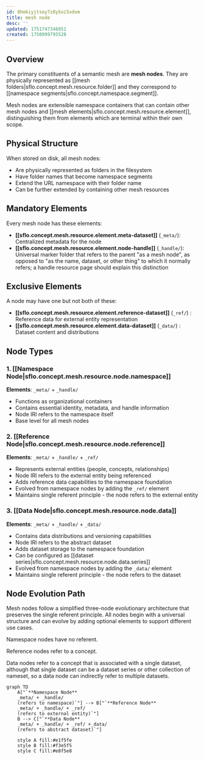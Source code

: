 ```yaml
---
id: 8hmkiyjtsey7z8y5oi5xdxm
title: mesh node
desc: ''
updated: 1751747346951
created: 1750999795528
---
```


## Overview

The primary constituents of a semantic mesh are **mesh nodes**. They are physically represented as [[mesh folders|sflo.concept.mesh.resource.folder]] and they correspond to [[namespace segments|sflo.concept.namespace.segment]].

Mesh nodes are extensible namespace containers that can contain other mesh nodes and [[mesh elements|sflo.concept.mesh.resource.element]], distinguishing them from elements which are terminal within their own scope.

## Physical Structure

When stored on disk, all mesh nodes:
- Are physically represented as folders in the filesystem
- Have folder names that become namespace segments
- Extend the URL namespace with their folder name
- Can be further extended by containing other mesh resources

## Mandatory Elements

Every mesh node has these elements:

- **[[sflo.concept.mesh.resource.element.meta-dataset]]** (`_meta/`): Centralized metadata for the node
- **[[sflo.concept.mesh.resource.element.node-handle]]** (`_handle/`): Universal marker folder that refers to the parent "as a mesh node", as opposed to "as the name, dataset, or other thing" to which it normally refers; a handle resource page should explain this distinction

## Exclusive Elements

A node may have one but not both of these:

- **[[sflo.concept.mesh.resource.element.reference-dataset]]** (`_ref/`) : Reference data for external entity representation
- **[[sflo.concept.mesh.resource.element.data-dataset]]** (`_data/`) : Dataset content and distributions

## Node Types

### 1. [[Namespace Node|sflo.concept.mesh.resource.node.namespace]]
**Elements**: `_meta/` + `_handle/`
- Functions as organizational containers
- Contains essential identity, metadata, and handle information
- Node IRI refers to the namespace itself
- Base level for all mesh nodes

### 2. [[Reference Node|sflo.concept.mesh.resource.node.reference]]
**Elements**: `_meta/` + `_handle/` + `_ref/`
- Represents external entities (people, concepts, relationships)
- Node IRI refers to the external entity being referenced
- Adds reference data capabilities to the namespace foundation
- Evolved from namespace nodes by adding the `_ref/` element
- Maintains single referent principle - the node refers to the external entity

### 3. [[Data Node|sflo.concept.mesh.resource.node.data]]
**Elements**: `_meta/` + `_handle/` + `_data/`
- Contains data distributions and versioning capabilities
- Node IRI refers to the abstract dataset
- Adds dataset storage to the namespace foundation
- Can be configured as [[dataset series|sflo.concept.mesh.resource.node.data.series]]
- Evolved from namespace nodes by adding the `_data/` element
- Maintains single referent principle - the node refers to the dataset

## Node Evolution Path

Mesh nodes follow a simplified three-node evolutionary architecture that preserves the single referent principle. All nodes begin with a universal structure and can evolve by adding optional elements to support different use cases.

Namespace nodes have no referent.

Reference nodes refer to a concept.

Data nodes refer to a concept that is associated with a single dataset, although that single dataset can be a dataset series or other collection of nameset, so a data node can indirectly refer to multiple datasets.

```mermaid
graph TD
    A["`**Namespace Node**
    _meta/ + _handle/
    (refers to namespace)`"] --> B["`**Reference Node**
    _meta/ + _handle/ + _ref/
    (refers to external entity)`"]
    B --> C["`**Data Node**
    _meta/ + _handle/ + _ref/ +_data/
    (refers to abstract dataset)`"]
    
    style A fill:#e1f5fe
    style B fill:#f3e5f5
    style C fill:#e8f5e8
```


